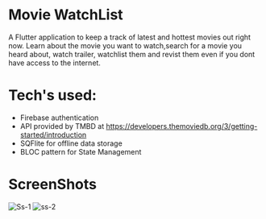 # Movie WatchList

A Flutter application to keep a track of latest and hottest movies out right now.
Learn about the movie you want to watch,search for a movie you heard about,
watch trailer, watchlist them and revist them even if you dont have access to the internet.

# Tech's used:
* Firebase authentication
* API provided by TMBD at https://developers.themoviedb.org/3/getting-started/introduction
* SQFlite for offline data storage 
* BLOC pattern for State Management

# ScreenShots
![Ss-1](https://user-images.githubusercontent.com/57345214/126890985-cfa9b6a0-b961-496d-87be-a19e3713885f.jpg)
![ss-2](https://user-images.githubusercontent.com/57345214/126890990-7d1f11ec-1299-47cc-8f6f-c56fb9422b12.jpg)
